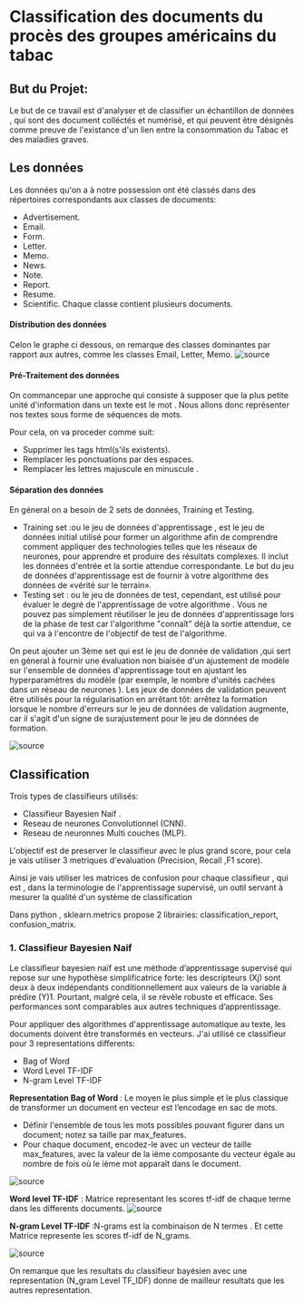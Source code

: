 # Classification des documents du procès des groupes américains du tabac

## But du Projet:
<p>
	Le but de ce travail est d'analyser et de classifier un échantillon de données , qui sont des document colléctés et numérisé, et qui peuvent être désignés comme preuve de l'existance d'un lien entre la consommation du Tabac et des maladies graves.
</p>


## Les données
Les données qu'on a à notre possession ont été classés dans des répertoires correspondants aux classes de documents:
- Advertisement.
- Email.
- Form.
- Letter.
- Memo.
- News.
- Note.
- Report.
- Resume.
- Scientific. 
Chaque classe contient plusieurs documents.


#### Distribution des données
Celon le graphe ci dessous, on remarque des classes dominantes par rapport aux autres, comme les classes Email, Letter, Memo.
![source](/img/distribution_donnees.PNG)

#### Pré-Traitement des données
On commancepar une approche qui consiste à supposer que la plus petite unité d'information dans un texte est le mot . Nous allons donc représenter nos textes sous forme de séquences de mots.</br>

Pour cela, on va proceder comme suit:
    
- Supprimer les tags html(s'ils existents).
- Remplacer les ponctuations par des espaces.
- Remplacer les lettres majuscule en minuscule . 


#### Séparation des données 
En géneral on a besoin de 2 sets de données, Training et Testing.
- Training set :ou le jeu de données d'apprentissage , est le jeu de données initial utilisé pour former un algorithme afin de comprendre comment appliquer des technologies telles que les réseaux de neurones, pour apprendre et produire des résultats complexes. Il inclut les données d'entrée et la sortie attendue correspondante. Le but du jeu de données d'apprentissage est de fournir à votre algorithme des données de «vérité sur le terrain».
- Testing set : ou le jeu de données de test, cependant, est utilisé pour évaluer le degré de l'apprentissage de votre algorithme . Vous ne pouvez pas simplement réutiliser le jeu de données d'apprentissage lors de la phase de test car l'algorithme "connaît" déjà la sortie attendue, ce qui va à l'encontre de l'objectif de test de l'algorithme.

On peut ajouter un 3ème set qui est le jeu de donnée de validation ,qui sert en géneral à fournir une évaluation non biaisée d'un ajustement de modèle sur l'ensemble de données d'apprentissage tout en ajustant les hyperparamètres du modèle (par exemple, le nombre d'unités cachées dans un réseau de neurones ). Les jeux de données de validation peuvent être utilisés pour la régularisation en arrêtant tôt: arrêtez la formation lorsque le nombre d'erreurs sur le jeu de données de validation augmente, car il s'agit d'un signe de surajustement pour le jeu de données de formation.

![source](/img/Separation_donnees.png)

## Classification 
Trois types de classifieurs utilisés:

- Classifieur Bayesien Naif .
- Reseau de neurones Convolutionnel (CNN).
- Reseau de neuronnes Multi couches (MLP).

L'objectif est de preserver le classifieur avec le plus grand score, pour cela je vais utiliser 3 metriques d'evaluation (Precision, Recall ,F1 score).

Ainsi je vais utiliser les matrices de confusion pour chaque classifieur , qui est , dans la terminologie de l'apprentissage supervisé, un outil servant à mesurer la qualité d'un système de classification

Dans python , sklearn.metrics propose 2 librairies: classification_report, confusion_matrix.


### 1. Classifieur Bayesien Naif
Le classifieur bayesien naïf est une méthode d’apprentissage supervisé qui repose sur une hypothèse simplificatrice forte: les descripteurs (Xj) sont deux à deux indépendants conditionnellement aux valeurs de la variable à prédire (Y)1. Pourtant, malgré cela, il se révèle robuste et efficace. Ses performances sont comparables aux autres techniques d’apprentissage.

Pour appliquer des algorithmes d'apprentissage automatique au texte, les documents doivent être transformés en vecteurs.
J'ai utilisé ce classifieur pour 3 representations differents:
- Bag of Word
- Word Level TF-IDF
- N-gram Level TF-IDF

<strong>Representation Bag of Word </strong>: Le moyen le plus simple et le plus classique de transformer un document en vecteur est l’encodage en sac de mots.

- Définir l'ensemble de tous les mots possibles pouvant figurer dans un document; notez sa taille par max_features.
- Pour chaque document, encodez-le avec un vecteur de taille max_features, avec la valeur de la ième composante du vecteur égale au nombre de fois où le ième mot apparaît dans le document.

![source](/img/BoW.PNG)

<strong>Word level TF-IDF</strong> : Matrice representant les scores tf-idf de chaque terme dans les differents documents.
![source](/img/Tfidf.PNG)

<strong>N-gram Level TF-IDF </strong>:N-grams est la combinaison de N termes . Et cette Matrice represente les scores tf-idf de N_grams.

![source](/img/tfidf_ngram.PNG)

On remarque que les resultats du classifieur bayésien avec une representation (N_gram Level TF_IDF) donne de mailleur resultats que les autres representation.